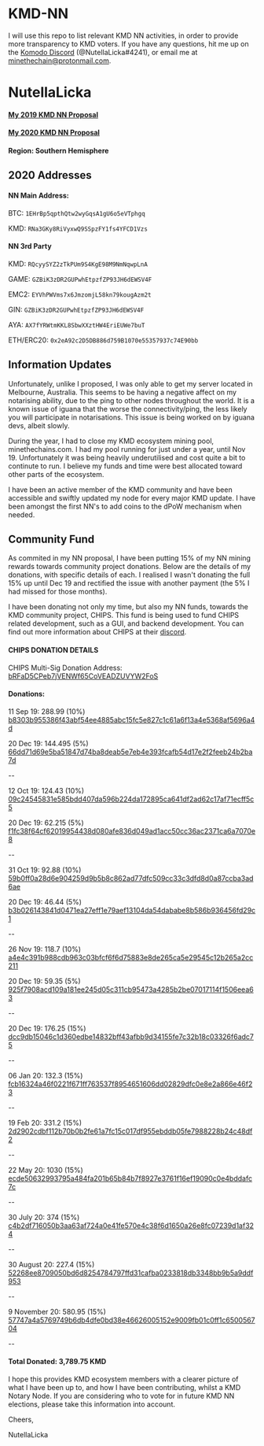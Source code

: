 # KMD-NN
I will use this repo to list relevant KMD NN activities, in order to provide more transparency to KMD voters. If you have any questions, hit me up on the [Komodo Discord](https://komodoplatform.com/discord) (@NutellaLicka#4241), or email me at minethechain@protonmail.com.

# NutellaLicka

#### [My 2019 KMD NN Proposal](https://github.com/KomodoPlatform/NotaryNodes/tree/master/season3/notarynodes/nutellalicka)
#### [My 2020 KMD NN Proposal](https://github.com/KomodoPlatform/NotaryNodes/tree/master/season4/candidates/NutellaLicka)

#### Region: Southern Hemisphere

## 2020 Addresses
#### NN Main Address:
BTC: `1EHrBp5qpthQtw2wyGqsA1gU6o5eVTphgq`

KMD: `RNa3GKy8RiVyxwQ9SSpzFY1fs4YFCD1Vzs`

#### NN 3rd Party
KMD: `RQcyySYZ2zTkPUm9S4KgE98M9NmNqwpLnA`

GAME: `GZBiK3zDR2GUPwhEtpzfZP93JH6dEWSV4F`

EMC2: `EYVhPWVms7x6JmzomjL58kn79kougAzm2t`

GIN: `GZBiK3zDR2GUPwhEtpzfZP93JH6dEWSV4F`

AYA: `AX7fYRWtmKKL8SbwXXztHW4EriEUWe7buT`

ETH/ERC20: `0x2eA92c2D5DB886d759B1070e55357937c74E90bb`

## Information Updates
Unfortunately, unlike I proposed, I was only able to get my server located in Melbourne, Australia. This seems to be having a negative affect on my notarising ability, due to the ping to other nodes throughout the world. It is a known issue of iguana that the worse the connectivity/ping, the less likely you will participate in notarisations. This issue is being worked on by iguana devs, albeit slowly.

During the year, I had to close my KMD ecosystem mining pool, minethechains.com. I had my pool running for just under a year, until Nov 19. Unfortunately it was being heavily underutilised and cost quite a bit to continute to run. I believe my funds and time were best allocated toward other parts of the ecosystem.

I have been an active member of the KMD community and have been accessible and swiftly updated my node for every major KMD update. I have been amongst the first NN's to add coins to the dPoW mechanism when needed. 

## Community Fund
As commited in my NN proposal, I have been putting 15% of my NN mining rewards towards community project donations. Below are the details of my donations, with specific details of each. I realised I wasn't donating the full 15% up until Dec 19 and rectified the issue with another payment (the 5% I had missed for those months).

I have been donating not only my time, but also my NN funds, towards the KMD community project, CHIPS. This fund is being used to fund CHIPS related development, such as a GUI, and backend development. You can find out more information about CHIPS at their [discord](https://discord.gg/SQCSa2X).

#### CHIPS DONATION DETAILS
CHIPS Multi-Sig Donation Address: [bRFaD5CPeb7jVENWf65CoVEADZUVYW2FoS](http://kmd.explorer.dexstats.info/address/bRFaD5CPeb7jVENWf65CoVEADZUVYW2FoS)

#### Donations:
11 Sep 19: 288.99 (10%) [b8303b955386f43abf54ee4885abc15fc5e827c1c61a6f13a4e5368af5696a4d](http://kmd.explorer.dexstats.info/tx/b8303b955386f43abf54ee4885abc15fc5e827c1c61a6f13a4e5368af5696a4d)

20 Dec 19: 144.495 (5%) [66dd71d69e5ba51847d74ba8deab5e7eb4e393fcafb54d17e2f2feeb24b2ba7d](http://kmd.explorer.dexstats.info/tx/66dd71d69e5ba51847d74ba8deab5e7eb4e393fcafb54d17e2f2feeb24b2ba7d)

--

12 Oct 19: 124.43 (10%) [09c24545831e585bdd407da596b224da172895ca641df2ad62c17af71ecff5c5](http://kmd.explorer.dexstats.info/tx/09c24545831e585bdd407da596b224da172895ca641df2ad62c17af71ecff5c5)

20 Dec 19: 62.215 (5%) [f1fc38f64cf62019954438d080afe836d049ad1acc50cc36ac2371ca6a7070e8](http://kmd.explorer.dexstats.info/tx/f1fc38f64cf62019954438d080afe836d049ad1acc50cc36ac2371ca6a7070e8)

--

31 Oct 19: 92.88 (10%) [59b0ff0a28d6e904259d9b5b8c862ad77dfc509cc33c3dfd8d0a87ccba3ad6ae](http://kmd.explorer.dexstats.info/tx/59b0ff0a28d6e904259d9b5b8c862ad77dfc509cc33c3dfd8d0a87ccba3ad6ae)

20 Dec 19: 46.44 (5%) [b3b026143841d0471ea27eff1e79aef13104da54dababe8b586b936456fd29c1](http://kmd.explorer.dexstats.info/tx/b3b026143841d0471ea27eff1e79aef13104da54dababe8b586b936456fd29c1)

--

26 Nov 19: ‭118.7 (10%) [a4e4c391b988cdb963c03bfcf6f6d75883e8de265ca5e29545c12b265a2cc211](http://kmd.explorer.dexstats.info/tx/a4e4c391b988cdb963c03bfcf6f6d75883e8de265ca5e29545c12b265a2cc211)

20 Dec 19: 59.35 (5%) [925f7908acd109a181ee245d05c311cb95473a4285b2be07017114f1506eea63](http://kmd.explorer.dexstats.info/tx/925f7908acd109a181ee245d05c311cb95473a4285b2be07017114f1506eea63)

--

20 Dec 19: 176.25 (15%) [dcc9db15046c1d360edbe14832bff43afbb9d34155fe7c32b18c03326f6adc75](http://kmd.explorer.dexstats.info/tx/dcc9db15046c1d360edbe14832bff43afbb9d34155fe7c32b18c03326f6adc75)

--

06 Jan 20: 132.3‬ (15%) [fcb16324a46f0221f671ff763537f8954651606dd02829dfc0e8e2a866e46f23](http://kmd.explorer.dexstats.info/tx/fcb16324a46f0221f671ff763537f8954651606dd02829dfc0e8e2a866e46f23)

--

19 Feb 20: 331.2‬ (15%) [2d2902cdbf112b70b0b2fe61a7fc15c017df955ebddb05fe7988228b24c48df2](http://kmd.explorer.dexstats.info/tx/2d2902cdbf112b70b0b2fe61a7fc15c017df955ebddb05fe7988228b24c48df2)

--

22 May 20: 1030‬ (15%) [ecde50632993795a484fa201b65b84b7f8927e3761f16ef19090c0e4bddafc7c](http://kmd.explorer.dexstats.info/tx/ecde50632993795a484fa201b65b84b7f8927e3761f16ef19090c0e4bddafc7c)

--

30 July 20: 374 (15%) [c4b2df716050b3aa63af724a0e41fe570e4c38f6d1650a26e8fc07239d1af324](http://kmd.explorer.dexstats.info/tx/c4b2df716050b3aa63af724a0e41fe570e4c38f6d1650a26e8fc07239d1af324)

--

30 August 20: 227.4 (15%) [52268ee8709050bd6d8254784797ffd31cafba0233818db3348bb9b5a9ddf953](http://kmd.explorer.dexstats.info/tx/52268ee8709050bd6d8254784797ffd31cafba0233818db3348bb9b5a9ddf953)

--

9 November 20: 580.95 (15%) [57747a4a5769749b6db4dfe0bd38e46626005152e9009fb01c0ff1c650056704](http://kmd.explorer.dexstats.info/tx/57747a4a5769749b6db4dfe0bd38e46626005152e9009fb01c0ff1c650056704)

--

#### Total Donated: 3,789.75‬ KMD

I hope this provides KMD ecosystem members with a clearer picture of what I have been up to, and how I have been contributing, whilst a KMD Notary Node. If you are considering who to vote for in future KMD NN elections, please take this information into account.

Cheers,

NutellaLicka
